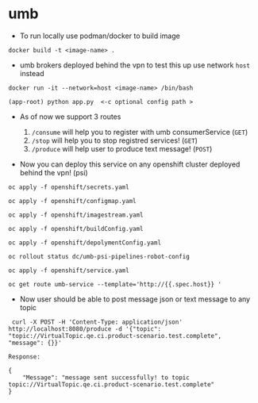 # umb

* To run locally use podman/docker to build image
```
docker build -t <image-name> .

```
* umb brokers deployed behind the vpn to test this up use network `host` instead
```
docker run -it --network=host <image-name> /bin/bash

(app-root) python app.py  <-c optional config path >

```

* As of now we support 3 routes 
    1. `/consume` will help you to register with umb consumerService (`GET`)
    2. `/stop` will help you to stop registred services! (`GET`)
    3. `/produce` will help user to produce text message! (`POST`)

* Now you can deploy this service on any openshift cluster deployed behind the vpn! (psi)
```
oc apply -f openshift/secrets.yaml

oc apply -f openshift/configmap.yaml

oc apply -f openshift/imagestream.yaml

oc apply -f openshift/buildConfig.yaml

oc apply -f openshift/depolymentConfig.yaml

oc rollout status dc/umb-psi-pipelines-robot-config

oc apply -f openshift/service.yaml

oc get route umb-service --template='http://{{.spec.host}} '

```

* Now user should be able to post message json or text message to any topic

```
 curl -X POST -H 'Content-Type: application/json' http://localhost:8080/produce -d '{"topic": "topic://VirtualTopic.qe.ci.product-scenario.test.complete", "message": {}}'               

Response: 

{
    "Message": "message sent successfully! to topic topic://VirtualTopic.qe.ci.product-scenario.test.complete"
}

```